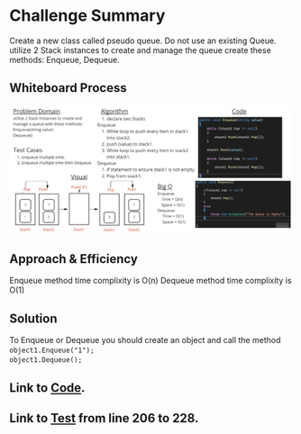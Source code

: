 # Challenge Summary
Create a new class called pseudo queue.
Do not use an existing Queue.
utilize 2 Stack instances to create and manage the queue
create these methods: Enqueue, Dequeue.

## Whiteboard Process
![Stack Queue Pseudo](StackQueuePseudo.jpg)

## Approach & Efficiency
Enqueue method time complixity is O(n)
Dequeue method time complixity is O(1)

## Solution
To Enqueue or Dequeue you should create an object and call the method
``object1.Enqueue("1");``<br>
``object1.Dequeue();``<br>

## Link to [Code](../data-structures-project/PseudoQueue.cs).
## Link to [Test](../TestDataStructuresProject/UnitTest1.cs) from line 206 to 228.